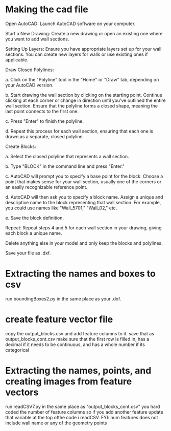 # Making the cad file
Open AutoCAD: Launch AutoCAD software on your computer.

Start a New Drawing: Create a new drawing or open an existing one where you want to add wall sections.

Setting Up Layers: Ensure you have appropriate layers set up for your wall sections. You can create new layers for walls or use existing ones if applicable.

Draw Closed Polylines:

a. Click on the "Polyline" tool in the "Home" or "Draw" tab, depending on your AutoCAD version.

b. Start drawing the wall section by clicking on the starting point. Continue clicking at each corner or change in direction until you've outlined the entire wall section. Ensure that the polyline forms a closed shape, meaning the last point connects to the first one.

c. Press "Enter" to finish the polyline.

d. Repeat this process for each wall section, ensuring that each one is drawn as a separate, closed polyline.

Create Blocks:

a. Select the closed polyline that represents a wall section.

b. Type "BLOCK" in the command line and press "Enter."

c. AutoCAD will prompt you to specify a base point for the block. Choose a point that makes sense for your wall section, usually one of the corners or an easily recognizable reference point.

d. AutoCAD will then ask you to specify a block name. Assign a unique and descriptive name to the block representing that wall section. For example, you could use names like "Wall_5701," "Wall_02," etc.

e. Save the block definition.

Repeat: Repeat steps 4 and 5 for each wall section in your drawing, giving each block a unique name.

Delete anything else in your model and only keep the blocks and polylines. 

Save your file as .dxf. 

# Extracting the names and boxes to csv
run boundingBoxes2.py in the same place as your .dxf.

# create feature vector file
copy the output_blocks.csv and add feature columns to it. save that as output_blocks_cont.csv
make sure that the first row is filled in, has a decimal if it needs to be continuous, and has a whole number if its categorical


# Extracting the names, points, and creating images from feature vectors
run readCSV7.py in the same place as "output_blocks_cont.csv"
you hard coded the number of feature columns so if you add another feature update that variable at the top ofthe code i readCSV.
FYI: num features does not include wall name or any of the geometry points